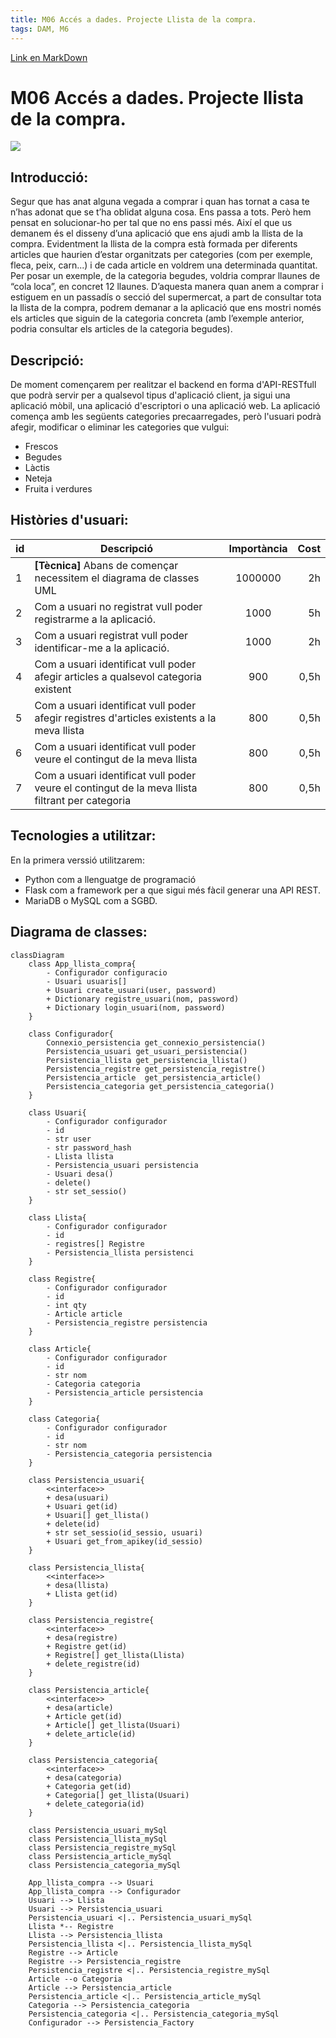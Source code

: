 ```yaml
---
title: M06 Accés a dades. Projecte Llista de la compra.
tags: DAM, M6
---
```


[Link en MarkDown](https://hackmd.io/@JdaXaviQ/HJ283-zPs)

# M06 Accés a dades. Projecte llista de la compra.
![](https://i.imgur.com/hythnPM.png)

## Introducció:
Segur que has anat alguna vegada a comprar i quan has tornat a casa te n’has adonat que se t’ha oblidat alguna cosa. 
Ens passa a tots. Però hem pensat en solucionar-ho per tal que no ens passi més. Així el que us demanem és el disseny d’una aplicació que ens ajudi amb la llista de la compra.
Evidentment la llista de la compra està formada per diferents articles que haurien d’estar organitzats per categories (com per exemple, fleca, peix, carn...) i de cada article en voldrem una determinada quantitat. Per posar un exemple, de la categoria begudes, voldria comprar llaunes de “cola loca”, en concret 12 llaunes.
D’aquesta manera quan anem a comprar i estiguem en un passadís o secció del
supermercat, a part de consultar tota la llista de la compra, podrem demanar a la aplicació que ens mostri només els articles que siguin de la categoria concreta (amb l’exemple anterior, podria consultar els articles de la categoria begudes).

## Descripció:
De moment començarem per realitzar el backend en forma d'API-RESTfull que podrà servir per a qualsevol tipus d'aplicació client, ja sigui una aplicació mòbil, una aplicació d'escriptori o una aplicació web.
La aplicació comença amb les següents categories precaarregades, però l'usuari podrà afegir, modificar o eliminar les categories que vulgui:
* Frescos
* Begudes
* Làctis
* Neteja
* Fruita i verdures

## Històries d'usuari:
id | Descripció | Importància | Cost
---|---|:---:|---:
1 | **[Tècnica]** Abans de començar necessitem  el diagrama de classes UML | 1000000 | 2h
2 | Com a usuari no registrat vull poder registrarme a la aplicació. | 1000 | 5h
3 | Com a usuari registrat vull poder identificar-me a la aplicació. | 1000 | 2h
4 | Com a usuari identificat vull poder afegir articles a qualsevol categoria existent | 900 | 0,5h
5 | Com a usuari identificat vull poder afegir registres d'articles existents a la meva llista | 800 | 0,5h
6 | Com a usuari identificat vull poder veure el contingut de la meva llista | 800 | 0,5h
7 | Com a usuari identificat vull poder veure el contingut de la meva llista filtrant per categoria | 800 | 0,5h

## Tecnologies a utilitzar:
En la primera verssió utilitzarem:
* Python com a llenguatge de programació
* Flask com a framework per a que sigui més fàcil generar una API REST.
* MariaDB o MySQL com a SGBD.

## Diagrama de classes:
```mermaid
classDiagram
    class App_llista_compra{
        - Configurador configuracio
        - Usuari usuaris[]
        + Usuari create_usuari(user, password)
        + Dictionary registre_usuari(nom, password)
        + Dictionary login_usuari(nom, password)
    }

    class Configurador{
        Connexio_persistencia get_connexio_persistencia()
        Persistencia_usuari get_usuari_persistencia()
        Persistencia_llista get_persistencia_llista()
        Persistencia_registre get_persistencia_registre()
        Persistencia_article  get_persistencia_article()
        Persistencia_categoria get_persistencia_categoria()
    }

    class Usuari{
        - Configurador configurador
        - id
        - str user
        - str password_hash
        - Llista llista
        - Persistencia_usuari persistencia
        - Usuari desa()
        - delete()
        - str set_sessio()
    }

    class Llista{
        - Configurador configurador
        - id
        - registres[] Registre
        - Persistencia_llista persistenci
    }

    class Registre{
        - Configurador configurador
        - id
        - int qty
        - Article article
        - Persistencia_registre persistencia
    }

    class Article{
        - Configurador configurador
        - id
        - str nom
        - Categoria categoria
        - Persistencia_article persistencia
    }

    class Categoria{
        - Configurador configurador
        - id
        - str nom
        - Persistencia_categoria persistencia
    }

    class Persistencia_usuari{
        <<interface>>
        + desa(usuari) 
        + Usuari get(id)
        + Usuari[] get_llista()
        + delete(id) 
        + str set_sessio(id_sessio, usuari)
        + Usuari get_from_apikey(id_sessio)
    }

    class Persistencia_llista{
        <<interface>>
        + desa(llista) 
        + Llista get(id)
    }

    class Persistencia_registre{
        <<interface>>
        + desa(registre) 
        + Registre get(id)
        + Registre[] get_llista(Llista)
        + delete_registre(id) 
    }

    class Persistencia_article{
        <<interface>>
        + desa(article) 
        + Article get(id)
        + Article[] get_llista(Usuari)
        + delete_article(id) 
    }

    class Persistencia_categoria{
        <<interface>>
        + desa(categoria) 
        + Categoria get(id)
        + Categoria[] get_llista(Usuari)
        + delete_categoria(id) 
    }

    class Persistencia_usuari_mySql
    class Persistencia_llista_mySql
    class Persistencia_registre_mySql
    class Persistencia_article_mySql
    class Persistencia_categoria_mySql

    App_llista_compra --> Usuari
    App_llista_compra --> Configurador
    Usuari --> Llista
    Usuari --> Persistencia_usuari
    Persistencia_usuari <|.. Persistencia_usuari_mySql
    Llista *-- Registre
    Llista --> Persistencia_llista
    Persistencia_llista <|.. Persistencia_llista_mySql
    Registre --> Article
    Registre --> Persistencia_registre
    Persistencia_registre <|.. Persistencia_registre_mySql
    Article --o Categoria
    Article --> Persistencia_article
    Persistencia_article <|.. Persistencia_article_mySql
    Categoria --> Persistencia_categoria
    Persistencia_categoria <|.. Persistencia_categoria_mySql
    Configurador --> Persistencia_Factory

```
